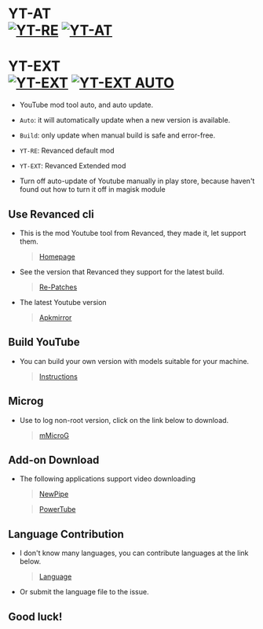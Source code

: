 
# YT-AT <br/>[![YT-RE](https://github.com/kakathic/YT-AT/actions/workflows/Install.yml/badge.svg)](https://github.com/kakathic/YT-AT/actions/workflows/Install.yml) [![YT-AT](https://github.com/kakathic/YT-AT/actions/workflows/Auto.yml/badge.svg)](https://github.com/kakathic/YT-AT/actions/workflows/Auto.yml)

# YT-EXT <br/>[![YT-EXT](https://github.com/kakathic/YT-AT/actions/workflows/XInstall.yml/badge.svg)](https://github.com/kakathic/YT-AT/actions/workflows/XInstall.yml) [![YT-EXT AUTO](https://github.com/kakathic/YT-AT/actions/workflows/XAuto.yml/badge.svg)](https://github.com/kakathic/YT-AT/actions/workflows/XAuto.yml)
 
- YouTube mod tool auto, and auto update.

- `Auto`: it will automatically update when a new version is available.

- `Build`: only update when manual build is safe and error-free.

- `YT-RE`: Revanced default mod

- `YT-EXT`: Revanced Extended mod

- Turn off auto-update of Youtube manually in play store, because haven't found out how to turn it off in magisk module

**Use Revanced cli**
---

- This is the mod Youtube tool from Revanced, they made it, let support them.

   > [Homepage](https://github.com/revanced)

- See the version that Revanced they support for the latest build.

   > [Re-Patches](https://github.com/revanced/revanced-patches)

- The latest Youtube version

   > [Apkmirror](https://www.apkmirror.com/apk/google-inc/youtube/)

**Build YouTube**
---

- You can build your own version with models suitable for your machine. 

   > [Instructions](https://github.com/kakathic/YT-AT/blob/Vip/.github/Tools/Auto.md)

**Microg**
---

- Use to log non-root version, click on the link below to download.

   > [mMicroG](https://github.com/inotia00/mMicroG/releases)

**Add-on Download**
---

- The following applications support video downloading

   > [NewPipe](https://newpipe.net)

   > [PowerTube](https://github.com/razar-dev/PowerTube)

**Language Contribution**
---

- I don't know many languages, you can contribute languages ​​at the link below.

   > [Language](https://github.com/kakathic/YT-AT/tree/Vip/.github/Language)

- Or submit the language file to the issue.

**Good luck!**
---
